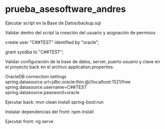 # prueba_asesoftware_andres


Ejecutar script en la Base de Datos/backup.sql

Validar dentro del script la creación del usuario y asignación de permisos

create user "C##TEST" identified by "oracle";

grant sysdba to "C##TEST";


Validar configuración de la base de datos, server, puerto usuario y clave en el proyecto back en el archivo application.properties.

OracleDB connection settings
spring.datasource.url=jdbc:oracle:thin:@//localhost:1521/free
spring.datasource.username=C##TEST
spring.datasource.password=oracle




Ejecutar back: mvn clean install spring-boot:run


Instalar dependencias del front: npm install

Ejecutar front: ng serve


